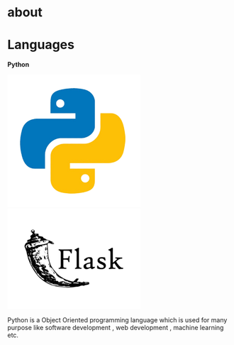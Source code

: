 # about


# Languages



**Python**


<img src="./python.png" alt="python" width="300px">      <img src="./flask.jpg" alt="python" width="300px">


Python is a Object Oriented programming language which is used for many purpose like software development , web development , machine learning etc.


